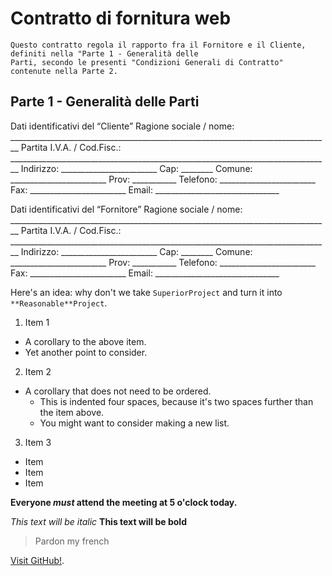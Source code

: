 # Contratto di fornitura web

```
Questo contratto regola il rapporto fra il Fornitore e il Cliente, definiti nella "Parte 1 - Generalità delle 
Parti, secondo le presenti "Condizioni Generali di Contratto" contenute nella Parte 2.
```
## Parte 1 - Generalità delle Parti

Dati identificativi del “Cliente”
Ragione sociale / nome: ________________________________________________________________________________
Partita I.V.A. / Cod.Fisc.: ________________________________________________________________________________
Indirizzo:  ________________________    Cap: ________    Comune:  ________________________    Prov:  ___________
Telefono:  ________________________    Fax: ________________________   Email: _______________________________

Dati identificativi del “Fornitore”
Ragione sociale / nome: ________________________________________________________________________________
Partita I.V.A. / Cod.Fisc.: ________________________________________________________________________________
Indirizzo:  ________________________    Cap: ________    Comune:  ________________________    Prov:  ___________
Telefono:  ________________________    Fax: ________________________   Email: _______________________________

Here's an idea: why don't we take `SuperiorProject` and turn it into `**Reasonable**Project`.

1. Item 1
  * A corollary to the above item.
  * Yet another point to consider.
2. Item 2
  * A corollary that does not need to be ordered.
    * This is indented four spaces, because it's two spaces further than the item above.
    * You might want to consider making a new list.
3. Item 3


* Item
* Item
* Item

**Everyone _must_ attend the meeting at 5 o'clock today.**

*This text will be italic*
**This text will be bold**

> Pardon my french


[Visit GitHub!](www.github.com).

